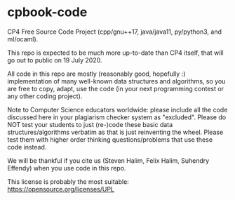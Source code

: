# cpbook-code
CP4 Free Source Code Project (cpp/gnu++17, java/java11, py/python3, and ml/ocaml).

This repo is expected to be much more up-to-date than CP4 itself, that will go out to public on 19 July 2020.

All code in this repo are mostly (reasonably good, hopefully :) implementation of many well-known data structures and algorithms,
so you are free to copy, adapt, use the code (in your next programming contest or any other coding project).

Note to Computer Science educators worldwide: please include all the code discussed here in your plagiarism checker system as "excluded".
Please do NOT test your students to just (re-)code these basic data structures/algorithms verbatim as that is just reinventing the wheel.
Please test them with higher order thinking questions/problems that use these code instead.

We will be thankful if you cite us (Steven Halim, Felix Halim, Suhendry Effendy) when you use code in this repo.

This license is probably the most suitable: https://opensource.org/licenses/UPL
